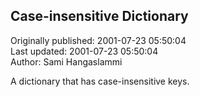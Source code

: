 ## Case-insensitive Dictionary  
Originally published: 2001-07-23 05:50:04  
Last updated: 2001-07-23 05:50:04  
Author: Sami Hangaslammi  
  
A dictionary that has case-insensitive keys.